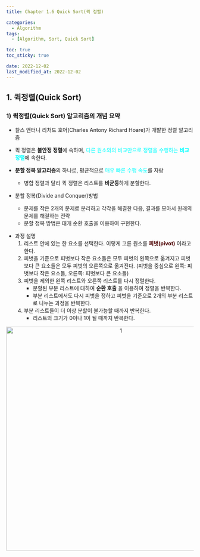 ```yaml
---
title: Chapter 1.6 Quick Sort(퀵 정렬)

categories: 
  - Algorithm
tags:
  - [Algorithm, Sort, Quick Sort]

toc: true
toc_sticky: true

date: 2022-12-02
last_modified_at: 2022-12-02 
---
```


## 1. 퀵정렬(Quick Sort)
### 1) 퀵정렬(Quick Sort) 알고리즘의 개념 요약
- 찰스 앤터니 리처드 호어(Charles Antony Richard Hoare)가 개발한 정렬 알고리즘
- 퀵 정렬은 **불안정 정렬**에 속하며, <span style="color:aqua">다른 원소와의 비교만으로 정렬을 수행하는 **비교 정렬**</span>에 속한다.
- **분할 정복 알고리즘**의 하나로, 평균적으로 <span style = "color:aqua">매우 빠른 수행 속도</span>를 자랑
  - 병합 정렬과 달리 퀵 정렬은 리스트를 **비균등**하게 분할한다.

- 분할 정복(Divide and Conquer)방법
  - 문제를 작은 2개의 문제로 분리하고 각각을 해결한 다음, 결과를 모아서 원래의 문제를 해결하는 전략
  - 분할 정복 방법은 대개 순환 호출을 이용하여 구현한다.
 
* 과정 설명
  1. 리스트 안에 있는 한 요소를 선택한다. 이렇게 고른 원소를 <span style="color:#4d0000">**피벗(pivot)**</span> 이라고 한다.
  2. 피벗을 기준으로 피벗보다 작은 요소들은 모두 피벗의 왼쪽으로 옮겨지고 피벗보다 큰 요소들은 모두 피벗의 오른쪽으로 옮겨진다. (피벗을 중심으로 왼쪽: 피벗보다 작은 요소들, 오른쪽: 피벗보다 큰 요소들)
  3. 피벗을 제외한 왼쪽 리스트와 오른쪽 리스트를 다시 정렬한다.
      * 분할된 부분 리스트에 대하여 **순환 호출** 을 이용하여 정렬을 반복한다.
      * 부분 리스트에서도 다시 피벗을 정하고 피벗을 기준으로 2개의 부분 리스트로 나누는 과정을 반복한다.
  4. 부분 리스트들이 더 이상 분할이 불가능할 때까지 반복한다.
     * 리스트의 크기가 0이나 1이 될 때까지 반복한다.  
 
<p align="center">
<img width="600" alt="1" src="https://gmlwjd9405.github.io/images/algorithm-quick-sort/quick-sort-concepts.png">
</p>  
